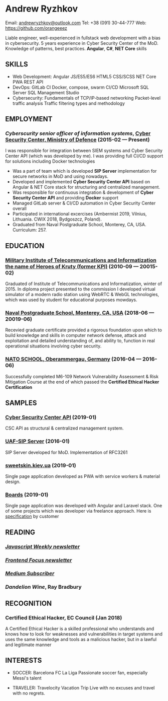 Andrew Ryzhkov
============
Email: andrewryzhkov@outlook.com
Tel: +38 (091) 30-44-777
Web: https://github.com/orangeeez

Liable engineer, well-experienced in fullstack web development with a bias in cybersecurity. 5 years experience in Cyber Security Center of the MoD. Knowledge of patterns, best practices. <strong>Angular</strong>, <strong>C#</strong>, <strong>NET Core</strong> skills

## SKILLS

  - Web Development: Angular JS/ES5/ES6 HTML5 CSS/SCSS NET Core PWA REST API 
  - DevOps: GitLab CI Docker, compose, swarm CI/CD Microsoft SQL Server SQL Management Studio 
  - Cybersecurity: Fundamentals of TCP/IP-based networking Packet-level traffic analysis Traffic filtering types and methodology 

## EMPLOYMENT

### *Cyberscurity senior officer of information systems*, [Cyber Security Center, Ministry of Defence](http://www.mil.gov.ua/ukbs/) (2015-02 — Present)

I was responsible for integration between SIEM systems and Cyber Security Center API (which was developed by me). I was providing full CI/CD support for solutions including Docker technologies
  - Was a part of team which is developed **SIP Server** implementation for secure networks in MoD and using nowadays.
  - Developed and implemented **Cyber Security Center API** based on Angular & NET Core stack for structuring and centralized management.
  - Was responsible for continuous integration & development of **Cyber Security Center API** and providing **Docker** support
  - Managed GitLab server & CI/CD automation in Cyber Security Center overall
  - Participated in international excercises (Ambermist 2019, Vilnius, Lithuania. CWIX 2018, Bydgoszcz, Poland).
  - Graduated from Naval Postgraduate School, Monterey, CA, USA. Curriculum: 257.




## EDUCATION

### [Military Institute of Telecommunications and Informatization the name of Heroes of Kruty (former KPI)](http://viti.edu.ua) (2010-09 — 20015-02)

Graduated of Institute of Telecommunications and Informatization, winter of 2015. In diploma project presented to the commission I developed virtual simulator of a modern radio station using WebRTC & WebGL technologies, which was used by student for educational purposes mowdays.


### [Naval Postgraduate School, Monterey, CA, USA](https://nps.edu) (2018-06 — 20019-06)

Recevied graduate certificate provided a rigorous foundation upon which to build knowledge and skills in computer network defense, attack and exploitation and detailed understanding of, and ability to, function in real operational situations involving cyber security.


### [NATO SCHOOL, Oberammergau, Germany](https://nps.edu) (2016-04 — 2016-06)

Successfully completed M6-109 Network Vulnerability Assessment & Risk Mitigation Course at the end of which passed the **Certified Ethical Hacker Certification**




## SAMPLES

### [Cyber Security Center API](http://github.comn) (2019-01)

CSC API as structural & centralized management system.

### [UAF-SIP Server](https://github.com/orangeeez/UAF-SIP) (2016-01)

SIP Server developed for MoD. Implementation of RFC3261

### [sweetskin.kiev.ua](https://github.com/orangeeez/sweetskin) (2019-01)

Single page application developed as PWA with service workers & material design.

### [Boards](https://github.com/orangeeez?tab=repositories&q=topic%3Aboards) (2019-01)

Single page application was developed with Angular and Laravel stack. One of some projects which was developer via freelance approach. Here is [specification](https://1drv.ms/b/s!ApXwf6UyDzJahzjtEn7-oWxwppFS) by customer



## READING

### [*Javascript Weekly newsletter*](https://javascriptweekly.com/)

### [*Frontend Focus newsletter*](https://frontendfoc.us/)

### [*Medium Subscriber*](https://medium.com/)

### *Dandelion Wine*, Ray Bradbury



## RECOGNITION

### Certified Ethical Hacker, EC Council (Jan 2018)
A Certified Ethical Hacker is a skilled professional who understands and knows how to look for weaknesses and vulnerabilities in target systems and uses the same knowledge and tools as a malicious hacker, but in a lawful and legitimate manner





## INTERESTS

- SOCCER: Barcelona FC La Liga 
Passionate soccer fan, especially Messi's talent

- TRAVELER: Travelocity Vacation Trip 
Live with no excuses and travel with no regrets.


